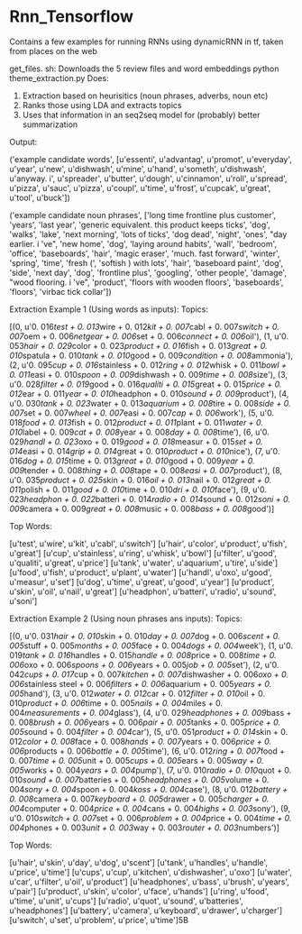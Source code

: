 # Rnn_Tensorflow
Contains a few examples for running RNNs using dynamicRNN in tf, taken from places on the web

get_files. sh: Downloads the 5 review files and word embeddings
python theme_extraction.py
Does:
1) Extraction based on heurisitics (noun phrases, adverbs, noun etc)
2) Ranks those using LDA and extracts topics
3) Uses that information in an seq2seq model for (probably) better summarization


Output:

('example candidate words', [u'essenti', u'advantag', u'promot', u'everyday', u'year', u'new', u'dishwash', u'mine', u'hand', u'someth', u'dishwash', u'anyway. i', u'spreader', u'butter', u'dough', u'cinnamon', u'roll', u'spread', u'pizza', u'sauc', u'pizza', u'coupl', u'time', u'frost', u'cupcak', u'great', u'tool', u'buck'])


('example candidate noun phrases', ['long time frontline plus customer', 'years', 'last year', 'generic equivalent. this product keeps ticks', 'dog', 'walks', 'lake', 'next morning', 'lots of ticks', 'dog dead', 'night', 'ones', "day earlier. i 've", 'new home', 'dog', 'laying around habits', 'wall', 'bedroom', 'office', 'baseboards', 'hair', 'magic eraser', 'much. fast forward', 'winter', 'spring', 'time', 'fresh (', 'softish ) with lots', 'hair', 'baseboard paint', 'dog', 'side', 'next day', 'dog', 'frontline plus', 'googling', 'other people', 'damage', "wood flooring. i 've", 'product', 'floors with wooden floors', 'baseboards', 'floors', 'virbac tick collar'])



Extraction Example 1 (Using words as inputs):
Topics:

[(0, u'0. 016*test + 0. 013*wire + 0. 012*kit + 0. 007*cabl + 0. 007*switch + 0. 007*oem + 0. 006*netgear + 0. 006*set + 0. 006*connect + 0. 006*oil'), (1, u'0. 053*hair + 0. 029*color + 0. 023*product + 0. 016*fish + 0. 013*great + 0. 010*spatula + 0. 010*tank + 0. 010*good + 0. 009*condition + 0. 008*ammonia'), (2, u'0. 095*cup + 0. 016*stainless + 0. 012*ring + 0. 012*whisk + 0. 011*bowl + 0. 011*easi + 0. 010*spoon + 0. 009*dishwash + 0. 009*time + 0. 008*size'), (3, u'0. 028*filter + 0. 019*good + 0. 016*qualiti + 0. 015*great + 0. 015*price + 0. 012*ear + 0. 011*year + 0. 010*headphon + 0. 010*sound + 0. 009*product'), (4, u'0. 030*tank + 0. 023*water + 0. 013*aquarium + 0. 008*tire + 0. 008*side + 0. 007*set + 0. 007*wheel + 0. 007*easi + 0. 007*cap + 0. 006*work'), (5, u'0. 018*food + 0. 013*fish + 0. 012*product + 0. 011*plant + 0. 011*water + 0. 010*label + 0. 009*cat + 0. 008*year + 0. 008*day + 0. 008*time'), (6, u'0. 029*handl + 0. 023*oxo + 0. 019*good + 0. 018*measur + 0. 015*set + 0. 014*easi + 0. 014*grip + 0. 014*great + 0. 010*product + 0. 010*nice'), (7, u'0. 016*dog + 0. 015*time + 0. 013*great + 0. 010*good + 0. 009*year + 0. 009*tender + 0. 008*thing + 0. 008*tape + 0. 008*easi + 0. 007*product'), (8, u'0. 035*product + 0. 025*skin + 0. 016*oil + 0. 013*nail + 0. 012*great + 0. 011*polish + 0. 011*good + 0. 010*time + 0. 010*dri + 0. 010*face'), (9, u'0. 023*headphon + 0. 022*batteri + 0. 014*radio + 0. 014*sound + 0. 012*soni + 0. 009*camera + 0. 009*great + 0. 008*music + 0. 008*bass + 0. 008*good')]

Top Words:

[u'test', u'wire', u'kit', u'cabl', u'switch']
[u'hair', u'color', u'product', u'fish', u'great']
[u'cup', u'stainless', u'ring', u'whisk', u'bowl']
[u'filter', u'good', u'qualiti', u'great', u'price']
[u'tank', u'water', u'aquarium', u'tire', u'side']
[u'food', u'fish', u'product', u'plant', u'water']
[u'handl', u'oxo', u'good', u'measur', u'set']
[u'dog', u'time', u'great', u'good', u'year']
[u'product', u'skin', u'oil', u'nail', u'great']
[u'headphon', u'batteri', u'radio', u'sound', u'soni']

Extraction Example 2 (Using noun phrases ans inputs): 
Topics:

[(0, u'0. 031*hair + 0. 010*skin + 0. 010*day + 0. 007*dog + 0. 006*scent + 0. 005*stuff + 0. 005*months + 0. 005*face + 0. 004*dogs + 0. 004*week'), (1, u'0. 019*tank + 0. 016*handles + 0. 015*handle + 0. 008*price + 0. 008*time + 0. 006*oxo + 0. 006*spoons + 0. 006*years + 0. 005*job + 0. 005*set'), (2, u'0. 042*cups + 0. 017*cup + 0. 007*kitchen + 0. 007*dishwasher + 0. 006*oxo + 0. 006*stainless steel + 0. 006*filters + 0. 006*aquarium + 0. 005*years + 0. 005*hand'), (3, u'0. 012*water + 0. 012*car + 0. 012*filter + 0. 010*oil + 0. 010*product + 0. 006*time + 0. 005*nails + 0. 004*miles + 0. 004*measurements + 0. 004*glass'), (4, u'0. 029*headphones + 0. 009*bass + 0. 008*brush + 0. 006*years + 0. 006*pair + 0. 005*tanks + 0. 005*price + 0. 005*sound + 0. 004*filter + 0. 004*car'), (5, u'0. 051*product + 0. 014*skin + 0. 012*color + 0. 008*face + 0. 008*hands + 0. 007*years + 0. 006*price + 0. 006*products + 0. 006*bottle + 0. 005*time'), (6, u'0. 012*ring + 0. 007*food + 0. 007*time + 0. 005*unit + 0. 005*cups + 0. 005*ears + 0. 005*way + 0. 005*works + 0. 004*years + 0. 004*pump'), (7, u'0. 010*radio + 0. 010*quot + 0. 010*sound + 0. 007*batteries + 0. 005*headphones + 0. 005*volume + 0. 004*sony + 0. 004*spoon + 0. 004*koss + 0. 004*case'), (8, u'0. 012*battery + 0. 008*camera + 0. 007*keyboard + 0. 005*drawer + 0. 005*charger + 0. 004*computer + 0. 004*price + 0. 004*cans + 0. 004*highs + 0. 003*sony'), (9, u'0. 010*switch + 0. 007*set + 0. 006*problem + 0. 004*price + 0. 004*time + 0. 004*phones + 0. 003*unit + 0. 003*way + 0. 003*router + 0. 003*numbers')]

Top Words:

[u'hair', u'skin', u'day', u'dog', u'scent']
[u'tank', u'handles', u'handle', u'price', u'time']
[u'cups', u'cup', u'kitchen', u'dishwasher', u'oxo']
[u'water', u'car', u'filter', u'oil', u'product']
[u'headphones', u'bass', u'brush', u'years', u'pair']
[u'product', u'skin', u'color', u'face', u'hands']
[u'ring', u'food', u'time', u'unit', u'cups']
[u'radio', u'quot', u'sound', u'batteries', u'headphones']
[u'battery', u'camera', u'keyboard', u'drawer', u'charger']
[u'switch', u'set', u'problem', u'price', u'time']5B

# 
